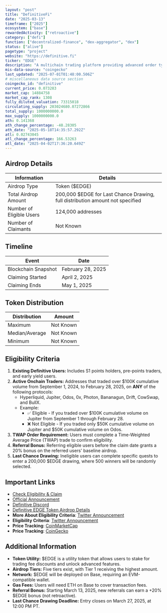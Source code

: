 ```yaml
---
layout: "post"
title: "DefinitiveFi"
date: "2025-03-13"
timeframe: ["2025"]
ecosystem: ["base"]
rewardedActivity: ["retroactive"]
category: ["defi"]
function: ["decentralized-finance", "dex-aggregator", "dex"]
status: ["alive"]
pagetype: "project"
website: "https://definitive.fi"
ticker: "EDGE"
description: "A multichain trading platform providing advanced order types across major chains with a noncustodial, gasless, and MEV-resistant experience."
mis-data-source: "coingecko"
last_updated: "2025-07-01T01:48:00.506Z"
# miscellaneous data source section
coingecko_id: "definitive"
current_price: 0.073283
market_cap: 14884758
market_cap_rank: 1308
fully_diluted_valuation: 73315018
circulating_supply: 203024680.07272866
total_supply: 1000000000.0
max_supply: 1000000000.0
ath: 0.141368
ath_change_percentage: -48.28305
ath_date: "2025-05-18T14:35:57.292Z"
atl: 0.02743045
atl_change_percentage: 166.53263
atl_date: "2025-04-02T17:36:20.649Z"
---
```


## Airdrop Details

| Information              | Details                                                                       |
| ------------------------ | ----------------------------------------------------------------------------- |
| Airdrop Type             | Token ($EDGE)                                                                 |
| Total Airdrop Amount     | 200,000 $EDGE for Last Chance Drawing, full distribution amount not specified |
| Number of Eligible Users | 124,000 addresses                                                             |
| Number of Claimants      | Not Known                                                                     |

## Timeline

| Event               | Date              |
| ------------------- | ----------------- |
| Blockchain Snapshot | February 28, 2025 |
| Claiming Started    | April 2, 2025     |
| Claiming Ends       | May 1, 2025       |

## Token Distribution

| Distribution   | Amount    |
| -------------- | --------- |
| Maximum        | Not Known |
| Median/Average | Not Known |
| Minimum        | Not Known |

## Eligibility Criteria

1. **Existing Definitive Users:** Includes S1 points holders, pre-points traders, and early yield users.
2. **Active Onchain Traders:** Addresses that traded over $100K cumulative volume from September 1, 2024, to February 28, 2025, on **ANY** of the following protocols:
   - Hyperliquid, Jupiter, Odos, 0x, Photon, Bananagun, Drift, CowSwap, and BullX.
   - Example:
     - ✅ Eligible - If you traded over $100K cumulative volume on Jupiter from September 1 through February 28.
     - ❌ Not Eligible - If you traded only $50K cumulative volume on Jupiter and $50K cumulative volume on Odos.
3. **TWAP Order Requirement:** Users must complete a Time-Weighted Average Price (TWAP) trade to confirm eligibility.
4. **Referral Bonus:** Referring eligible users before the claim date grants a 20% bonus on the referred users' baseline airdrop.
5. **Last Chance Drawing:** Ineligible users can complete specific quests to enter a 200,000 $EDGE drawing, where 500 winners will be randomly selected.

## Important Links

- [Check Eligibility & Claim](https://app.definitive.fi/claim)
- [Official Announcement](https://docs.definitive.fi)
- [Definitive Discord](https://discord.com/invite/definitive)
- [Definitive EDGE Token Airdrop Details](https://docs.definitive.fi/platform/edge-token-airdrop)
- **More About Eligibility Criteria**: [Twitter Announcement](https://x.com/DefinitiveFi/status/1901739811872112641)
- **Eligibility Criteria**: [Twitter Announcement](https://x.com/DefinitiveFi/status/1900212855527608473)
- **Price Tracking**: [CoinMarketCap](https://coinmarketcap.com/currencies/edge)
- **Price Tracking**: [CoinGecko](https://www.coingecko.com/en/coins/edge)

## Additional Information

- **Token Utility:** $EDGE is a utility token that allows users to stake for trading fee discounts and unlock advanced features.
- **Airdrop Tiers:** Five tiers exist, with Tier 1 receiving the highest amount.
- **Network:** $EDGE will be deployed on Base, requiring an EVM-compatible wallet.
- **Gas Fees:** Users will need ETH on Base to cover transaction fees.
- **Referral Bonus:** Starting March 13, 2025, new referrals can earn a +20% $EDGE bonus (not retroactive).
- **Last Chance Drawing Deadline:** Entry closes on March 27, 2025, at 12:00 PM PT.